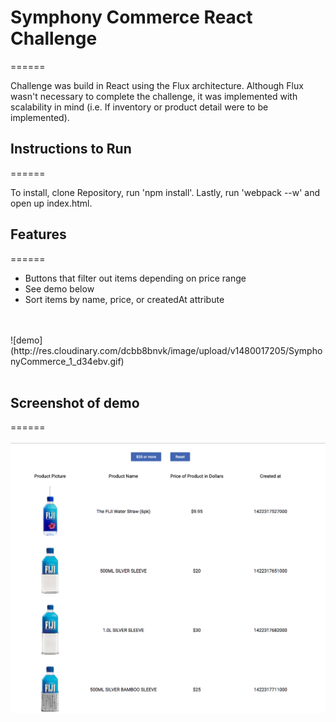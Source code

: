 # Symphony Commerce React Challenge
======

Challenge was build in React using the Flux architecture. Although Flux wasn't necessary to complete the challenge, it was implemented with scalability in mind (i.e. If inventory or product detail were to be implemented).

## Instructions to Run
======

To install, clone Repository, run 'npm install'. Lastly, run 'webpack --w' and open up index.html.


## Features
======

- Buttons that filter out items depending on price range
- See demo below
- Sort items by name, price, or createdAt attribute
<br>
<br>
![demo](http://res.cloudinary.com/dcbb8bnvk/image/upload/v1480017205/SymphonyCommerce_1_d34ebv.gif)
<br>
<br>

## Screenshot of demo
======
<br>
<br>
![demo1][demo1]



[demo1]: ./img/demo.png "Demo of the page"
